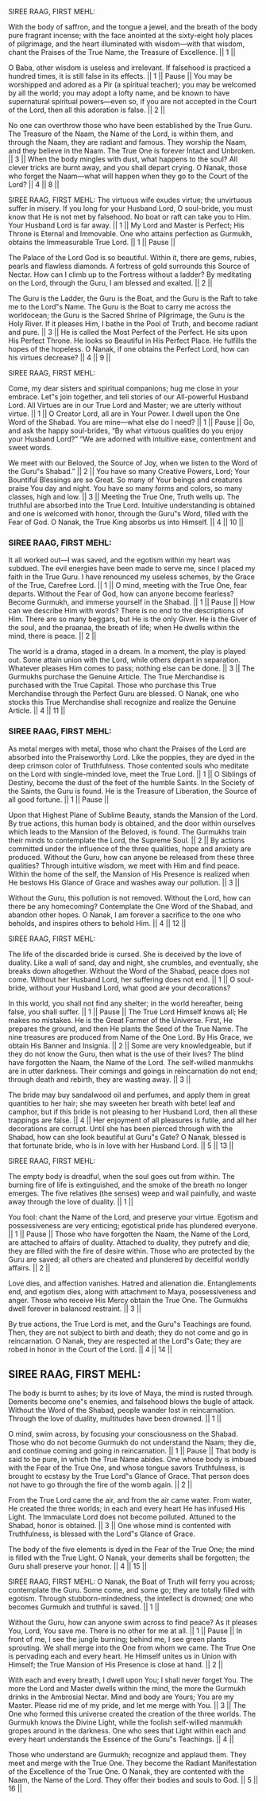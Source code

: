 


SIREE RAAG, FIRST MEHL: 

With the body of saffron, and the
tongue a jewel, and the breath of the body pure fragrant incense; with the face
anointed at the sixty-eight holy places of pilgrimage, and the heart illuminated with
wisdom—with that wisdom, chant the Praises of the True Name, the Treasure of
Excellence. || 1 || 

O Baba, other wisdom is useless and irrelevant. If falsehood is
practiced a hundred times, it is still false in its effects. || 1 || Pause || You may be
worshipped and adored as a Pir (a spiritual teacher); you may be welcomed by all the
world; you may adopt a lofty name, and be known to have supernatural spiritual
powers—even so, if you are not accepted in the Court of the Lord, then all this
adoration is false. || 2 || 

No one can overthrow those who have been established by
the True Guru. The Treasure of the Naam, the Name of the Lord, is within them, and
through the Naam, they are radiant and famous. They worship the Naam, and they
believe in the Naam. The True One is forever Intact and Unbroken. || 3 || When the
body mingles with dust, what happens to the soul? All clever tricks are burnt away, and
you shall depart crying. O Nanak, those who forget the Naam—what will happen when
they go to the Court of the Lord? || 4 || 8 || 

SIREE RAAG, FIRST MEHL: The
virtuous wife exudes virtue; the unvirtuous suffer in misery. If you long for your
Husband Lord, O soul-bride, you must know that He is not met by falsehood. No boat or
raft can take you to Him. Your Husband Lord is far away. || 1 || My Lord and Master
is Perfect; His Throne is Eternal and Immovable. One who attains perfection as
Gurmukh, obtains the Immeasurable True Lord. || 1 || Pause || 

The Palace of the Lord God is so beautiful. Within it, there are gems, rubies, pearls and flawless diamonds. A fortress of gold surrounds this Source of Nectar. How can I climb up to the Fortress without a ladder? By meditating on the Lord, through the Guru, I am blessed and exalted. || 2 ||

The Guru is the Ladder, the Guru is the Boat, and the Guru is the Raft to take me to the Lord‟s Name. The Guru is the Boat to carry me across the worldocean; the Guru is the Sacred Shrine of Pilgrimage, the Guru is the Holy River. If it pleases Him, I bathe in the Pool of Truth, and become radiant and pure. || 3 || He is called the Most Perfect of the Perfect. He sits upon His Perfect Throne. He looks so Beautiful in His Perfect Place. He fulfills the hopes of the hopeless. O Nanak, if one obtains the Perfect Lord, how can his virtues decrease? || 4 || 9 ||

SIREE RAAG, FIRST MEHL: 

Come, my dear sisters and spiritual companions; hug me close in your embrace. Let‟s join together, and tell stories of our All-powerful Husband Lord. All Virtues are in our True Lord and Master; we are utterly without virtue. || 1 || O Creator Lord, all are in Your Power. I dwell upon the One Word of the Shabad. You are mine—what else do I need? || 1 || Pause || Go, and ask the happy soul-brides, “By what virtuous qualities do you enjoy your Husband Lord?” “We are adorned with intuitive ease, contentment and sweet words.

We meet with our Beloved, the Source of Joy, when we listen to the Word of the Guru‟s Shabad.” || 2 || You have so many Creative Powers, Lord; Your Bountiful Blessings are so Great. So many of Your beings and creatures praise You day and night. You have so many forms and colors, so many classes, high and low. || 3 || Meeting the True One, Truth wells up. The truthful are absorbed into the True Lord. Intuitive understanding is obtained and one is welcomed with honor, through the Guru‟s Word, filled with the Fear of God. O Nanak, the True King absorbs us into Himself. || 4 || 10 ||


### SIREE RAAG, FIRST MEHL: 

It all worked out—I was saved, and the egotism within my heart was subdued. The evil energies have been made to serve me, since I placed my faith in the True Guru. I have renounced my useless schemes, by the Grace of the True, Carefree Lord. || 1 || O mind, meeting with the True One, fear departs. Without the Fear of God, how can anyone become fearless? Become Gurmukh, and immerse yourself in the Shabad. || 1 || Pause || How can we describe Him with words? There is no end to the descriptions of Him. There are so many beggars, but He is the only Giver. He is the Giver of the soul, and the praanaa, the breath of life; when He dwells within the mind, there is peace. || 2 ||

The world is a drama, staged in a dream. In a
moment, the play is played out. Some attain union with the Lord, while others depart in
separation. Whatever pleases Him comes to pass; nothing else can be done. || 3 ||
The Gurmukhs purchase the Genuine Article. The True Merchandise is purchased with
the True Capital. Those who purchase this True Merchandise through the Perfect Guru
are blessed. O Nanak, one who stocks this True Merchandise shall recognize and realize
the Genuine Article. || 4 || 11 || 



### SIREE RAAG, FIRST MEHL: 

As metal merges with metal, those who chant the Praises of the Lord are absorbed into the Praiseworthy Lord. Like the poppies, they are dyed in the deep crimson color of Truthfulness. Those contented souls who meditate on the Lord with single-minded love, meet the True Lord. || 1 || O Siblings of Destiny, become the dust of the feet of the humble Saints. In the Society of the Saints, the Guru is found. He is the Treasure of Liberation, the Source of all good fortune. || 1 || Pause ||

Upon that Highest Plane of Sublime Beauty, stands the Mansion of the Lord. By true actions, this human body is obtained, and the door within ourselves which leads to the Mansion of the Beloved, is found. The Gurmukhs train their minds to contemplate the Lord, the Supreme Soul. || 2 || By actions committed under the influence of the three qualities, hope and anxiety are produced. Without the Guru, how can anyone be released from these three qualities? Through intuitive wisdom, we meet with Him and find peace. Within the home of the self, the Mansion of His Presence is realized when He bestows His Glance of Grace and washes away our pollution. || 3 ||

Without the Guru, this pollution is not removed. Without the Lord, how can there be any homecoming? Contemplate the One Word of the Shabad, and abandon other hopes. O Nanak, I am forever a sacrifice to the one who beholds, and inspires others to behold Him. || 4 || 12 ||

SIREE RAAG, FIRST MEHL:

The life of the discarded bride is cursed. She is deceived by the love of duality. Like a wall of sand, day and night, she crumbles, and eventually, she breaks down altogether. Without the Word of the Shabad, peace does not come. Without her Husband Lord, her suffering does not end. || 1 || O soul-bride, without your Husband Lord, what good are your decorations?

In this world, you shall not find any shelter; in the world hereafter, being false, you shall suffer. || 1 || Pause || The True Lord Himself knows all; He makes no mistakes. He is the Great Farmer of the Universe. First, He prepares the ground, and then He plants the Seed of the True Name. The nine treasures are produced from Name of the One Lord. By His Grace, we obtain His Banner and Insignia. || 2 || Some are very knowledgeable, but if they do not know the Guru, then what is the use of their lives? The blind have forgotten the Naam, the Name of the Lord. The self-willed manmukhs are in utter darkness. Their comings and goings in reincarnation do not end; through death and rebirth, they are wasting away. || 3 ||

The bride may buy sandalwood oil and perfumes, and apply them in great quantities to her hair; she may sweeten her breath with betel leaf and camphor, but if this bride is not pleasing to her Husband Lord, then all these trappings are false. || 4 || Her enjoyment of all pleasures is futile, and all her decorations are corrupt. Until she has been pierced through with the Shabad, how can she look beautiful at Guru‟s Gate? O Nanak, blessed is that fortunate bride, who is in love with her Husband Lord. || 5 || 13 ||


SIREE RAAG, FIRST MEHL: 

The empty body is dreadful, when the soul goes out from within.
The burning fire of life is extinguished, and the smoke of the breath no longer emerges.
The five relatives (the senses) weep and wail painfully, and waste away through the
love of duality. || 1 || 

You fool: chant the Name of the Lord, and preserve your virtue. Egotism and possessiveness are very enticing; egotistical pride has plundered everyone. || 1 || Pause || Those who have forgotten the Naam, the Name of the Lord, are
attached to affairs of duality. Attached to duality, they putrefy and die; they are filled
with the fire of desire within. Those who are protected by the Guru are saved; all others
are cheated and plundered by deceitful worldly affairs. || 2 || 

Love dies, and affection
vanishes. Hatred and alienation die. Entanglements end, and egotism dies, along with
attachment to Maya, possessiveness and anger. Those who receive His Mercy obtain
the True One. The Gurmukhs dwell forever in balanced restraint. || 3 ||

By true
actions, the True Lord is met, and the Guru‟s Teachings are found. Then, they are not
subject to birth and death; they do not come and go in reincarnation. O Nanak, they are
respected at the Lord‟s Gate; they are robed in honor in the Court of the Lord. || 4 ||
14 || 


## SIREE RAAG, FIRST MEHL: 

The body is burnt to ashes; by its love of Maya, the
mind is rusted through. Demerits become one‟s enemies, and falsehood blows the bugle
of attack. Without the Word of the Shabad, people wander lost in reincarnation.
Through the love of duality, multitudes have been drowned. || 1 || 

O mind, swim
across, by focusing your consciousness on the Shabad. Those who do not become
Gurmukh do not understand the Naam; they die, and continue coming and going in
reincarnation. || 1 || Pause || That body is said to be pure, in which the True Name
abides. One whose body is imbued with the Fear of the True One, and whose tongue
savors Truthfulness, is brought to ecstasy by the True Lord‟s Glance of Grace. That
person does not have to go through the fire of the womb again. || 2 || 

From the True
Lord came the air, and from the air came water. From water, He created the three
worlds; in each and every heart He has infused His Light. The Immaculate Lord does
not become polluted. Attuned to the Shabad, honor is obtained. || 3 || One whose
mind is contented with Truthfulness, is blessed with the Lord‟s Glance of Grace. 

The body of the five elements is dyed in the Fear of the True One; the mind is filled
with the True Light. O Nanak, your demerits shall be forgotten; the Guru shall preserve
your honor. || 4 || 15 || 

SIREE RAAG, FIRST MEHL: O Nanak, the Boat of Truth will
ferry you across; contemplate the Guru. Some come, and some go; they are totally
filled with egotism. Through stubborn-mindedness, the intellect is drowned; one who
becomes Gurmukh and truthful is saved. || 1 || 

Without the Guru, how can anyone
swim across to find peace? As it pleases You, Lord, You save me. There is no other for
me at all. || 1 || Pause || In front of me, I see the jungle burning; behind me, I see
green plants sprouting. We shall merge into the One from whom we came. The True
One is pervading each and every heart. He Himself unites us in Union with Himself; the
True Mansion of His Presence is close at hand. || 2 || 

With each and every breath, I
dwell upon You; I shall never forget You. The more the Lord and Master dwells within
the mind, the more the Gurmukh drinks in the Ambrosial Nectar. Mind and body are
Yours; You are my Master. Please rid me of my pride, and let me merge with You. || 3
|| The One who formed this universe created the creation of the three worlds. The
Gurmukh knows the Divine Light, while the foolish self-willed manmukh gropes around
in the darkness. One who sees that Light within each and every heart understands the
Essence of the Guru‟s Teachings. || 4 || 

Those who understand are Gurmukh;
recognize and applaud them. They meet and merge with the True One. They become
the Radiant Manifestation of the Excellence of the True One. O Nanak, they are
contented with the Naam, the Name of the Lord. They offer their bodies and souls to
God. || 5 || 16 || 


